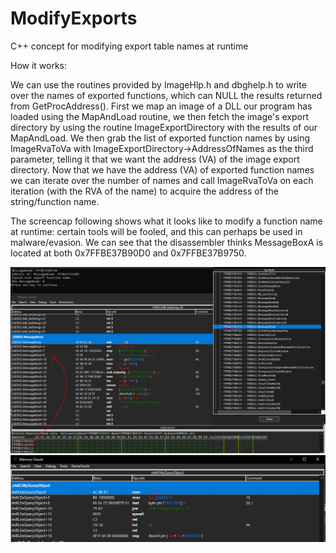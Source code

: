 # ModifyExports
C++ concept for modifying export table names at runtime

How it works:  

We can use the routines provided by ImageHlp.h and dbghelp.h to write over the names of exported functions, which can NULL the results returned from GetProcAddress(). First we map an image of a DLL our program has loaded using the MapAndLoad routine, we then fetch the image's export directory by using the routine ImageExportDirectory with the results of our MapAndLoad. We then grab the list of exported function names by using ImageRvaToVa with ImageExportDirectory->AddressOfNames as the third parameter, telling it that we want the address (VA) of the image export directory. Now that we have the address (VA) of exported function names we can iterate over the number of names and call ImageRvaToVa on each iteration (with the RVA of the name) to acquire the address of the string/function name.  

The screencap following shows what it looks like to modify a function name at runtime: certain tools will be fooled, and this can perhaps be used in malware/evasion. We can see that the disassembler thinks MessageBoxA is located at both 0x7FFBE37B90D0 and 0x7FFBE37B9750.  

![Alt text](MessageBoxA_Duplicate.PNG?raw=true "Two Addresses for MessageBoxA")   
![Alt text](MyQueryObject.PNG?raw=true "MyQueryObject vs. NtQueryObject")  

